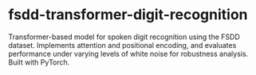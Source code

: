 # fsdd-transformer-digit-recognition
Transformer-based model for spoken digit recognition using the FSDD dataset. Implements attention and positional encoding, and evaluates performance under varying levels of white noise for robustness analysis. Built with PyTorch.
